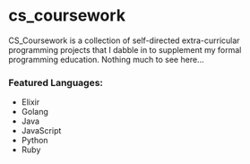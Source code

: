 # cs_coursework
CS_Coursework is a collection of self-directed extra-curricular programming projects that I dabble in to supplement my formal programming education. Nothing much to see here...

### Featured Languages:
 * Elixir
 * Golang
 * Java
 * JavaScript
 * Python
 * Ruby